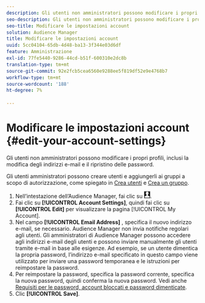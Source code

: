 ```yaml
---
description: Gli utenti non amministratori possono modificare i propri profili, inclusi la modifica degli indirizzi e-mail e il ripristino delle password.
seo-description: Gli utenti non amministratori possono modificare i propri profili, inclusi la modifica degli indirizzi e-mail e il ripristino delle password.
seo-title: Modificare le impostazioni account
solution: Audience Manager
title: Modificare le impostazioni account
uuid: 5cc04104-65db-4d48-ba13-3f344e03d6df
feature: Amministrazione
exl-id: 77fe5440-9286-44cd-b51f-600310e2dc8b
translation-type: tm+mt
source-git-commit: 92e2fcb5cea6560e9288ee5f819df52e9e4768b7
workflow-type: tm+mt
source-wordcount: '188'
ht-degree: 7%

---
```


# Modificare le impostazioni account {#edit-your-account-settings}

Gli utenti non amministratori possono modificare i propri profili, inclusi la modifica degli indirizzi e-mail e il ripristino delle password.

<!-- t_edit_account_settings.xml -->

Gli utenti amministratori possono creare utenti e aggiungerli ai gruppi a scopo di autorizzazione, come spiegato in [Crea utenti](../../features/administration/administration-overview.md#create-users) e [Crea un gruppo](../../features/administration/administration-overview.md#create-group).

1. Nell’intestazione dell’Audience Manager, fai clic su ![](assets/icon_profile.png).
1. Fai clic su **[!UICONTROL Account Settings]**, quindi fai clic su **[!UICONTROL Edit]** per visualizzare la pagina [!UICONTROL My Account].
1. Nel campo **[!UICONTROL Email Address]** , specifica il nuovo indirizzo e-mail, se necessario. Audience Manager non invia notifiche regolari agli utenti. Gli amministratori di Audience Manager possono accedere agli indirizzi e-mail degli utenti e possono inviare manualmente gli utenti tramite e-mail in base alle esigenze. Ad esempio, se un utente dimentica la propria password, l’indirizzo e-mail specificato in questo campo viene utilizzato per inviare una password temporanea e le istruzioni per reimpostare la password.
1. Per reimpostare la password, specifica la password corrente, specifica la nuova password, quindi conferma la nuova password.
Vedi anche [Requisiti per le password, account bloccati e password dimenticate](../../reference/password-requirements.md).
1. Clic **[!UICONTROL Save]**.
